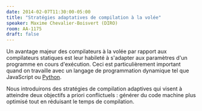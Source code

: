 ```yaml
---
date: 2014-02-07T11:30:00-05:00
title: "Stratégies adaptatives de compilation à la volée"
speaker: Maxime Chevalier-Boisvert (DIRO)
room: AA-1175
draft: false
---
```


Un avantage majeur des compilateurs à la volée par rapport aux compilateurs statiques est leur habileté à s'adapter aux paramètres d'un programme en cours d'exécution.
Ceci est particulièrement important quand on travaille avec un langage de programmation dynamique tel que JavaScript ou [Python](https://python.org).

Nous introduirons des stratégies de compilation adaptives qui visent à atteindre deux objectifs a priori conflictuels : générer du code machine plus optimisé tout en réduisant le temps de compilation. 

<!--more-->
